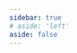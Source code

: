 ```yaml
---
sidebar: true
# aside: 'left'
aside: false
---
```


<script setup>
    import BibleCollection from '../../../.vitepress/theme/components/BibleCollection.vue'
    
</script>

<BibleCollection />